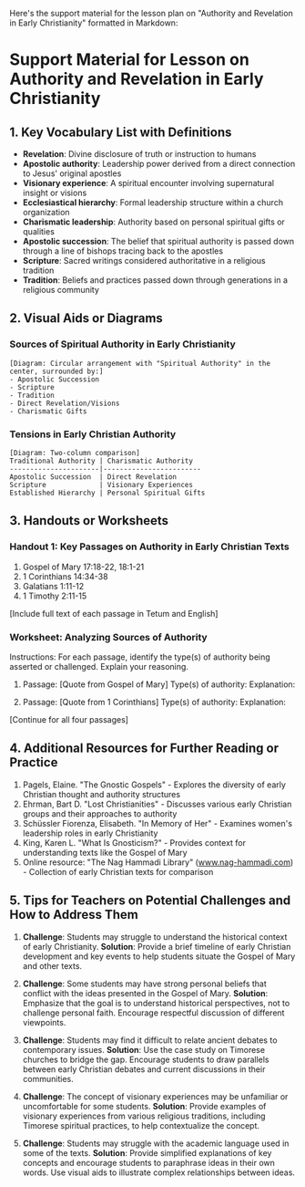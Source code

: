 Here's the support material for the lesson plan on "Authority and Revelation in Early Christianity" formatted in Markdown:

# Support Material for Lesson on Authority and Revelation in Early Christianity

## 1. Key Vocabulary List with Definitions

- **Revelation**: Divine disclosure of truth or instruction to humans
- **Apostolic authority**: Leadership power derived from a direct connection to Jesus' original apostles
- **Visionary experience**: A spiritual encounter involving supernatural insight or visions
- **Ecclesiastical hierarchy**: Formal leadership structure within a church organization
- **Charismatic leadership**: Authority based on personal spiritual gifts or qualities
- **Apostolic succession**: The belief that spiritual authority is passed down through a line of bishops tracing back to the apostles
- **Scripture**: Sacred writings considered authoritative in a religious tradition
- **Tradition**: Beliefs and practices passed down through generations in a religious community

## 2. Visual Aids or Diagrams

### Sources of Spiritual Authority in Early Christianity

```
[Diagram: Circular arrangement with "Spiritual Authority" in the center, surrounded by:]
- Apostolic Succession
- Scripture
- Tradition
- Direct Revelation/Visions
- Charismatic Gifts
```

### Tensions in Early Christian Authority

```
[Diagram: Two-column comparison]
Traditional Authority | Charismatic Authority
----------------------|------------------------
Apostolic Succession  | Direct Revelation
Scripture             | Visionary Experiences
Established Hierarchy | Personal Spiritual Gifts
```

## 3. Handouts or Worksheets

### Handout 1: Key Passages on Authority in Early Christian Texts

1. Gospel of Mary 17:18-22, 18:1-21
2. 1 Corinthians 14:34-38
3. Galatians 1:11-12
4. 1 Timothy 2:11-15

[Include full text of each passage in Tetum and English]

### Worksheet: Analyzing Sources of Authority

Instructions: For each passage, identify the type(s) of authority being asserted or challenged. Explain your reasoning.

1. Passage: [Quote from Gospel of Mary]
   Type(s) of authority:
   Explanation:

2. Passage: [Quote from 1 Corinthians]
   Type(s) of authority:
   Explanation:

[Continue for all four passages]

## 4. Additional Resources for Further Reading or Practice

1. Pagels, Elaine. "The Gnostic Gospels" - Explores the diversity of early Christian thought and authority structures
2. Ehrman, Bart D. "Lost Christianities" - Discusses various early Christian groups and their approaches to authority
3. Schüssler Fiorenza, Elisabeth. "In Memory of Her" - Examines women's leadership roles in early Christianity
4. King, Karen L. "What Is Gnosticism?" - Provides context for understanding texts like the Gospel of Mary
5. Online resource: "The Nag Hammadi Library" (www.nag-hammadi.com) - Collection of early Christian texts for comparison

## 5. Tips for Teachers on Potential Challenges and How to Address Them

1. **Challenge**: Students may struggle to understand the historical context of early Christianity.
   **Solution**: Provide a brief timeline of early Christian development and key events to help students situate the Gospel of Mary and other texts.

2. **Challenge**: Some students may have strong personal beliefs that conflict with the ideas presented in the Gospel of Mary.
   **Solution**: Emphasize that the goal is to understand historical perspectives, not to challenge personal faith. Encourage respectful discussion of different viewpoints.

3. **Challenge**: Students may find it difficult to relate ancient debates to contemporary issues.
   **Solution**: Use the case study on Timorese churches to bridge the gap. Encourage students to draw parallels between early Christian debates and current discussions in their communities.

4. **Challenge**: The concept of visionary experiences may be unfamiliar or uncomfortable for some students.
   **Solution**: Provide examples of visionary experiences from various religious traditions, including Timorese spiritual practices, to help contextualize the concept.

5. **Challenge**: Students may struggle with the academic language used in some of the texts.
   **Solution**: Provide simplified explanations of key concepts and encourage students to paraphrase ideas in their own words. Use visual aids to illustrate complex relationships between ideas.